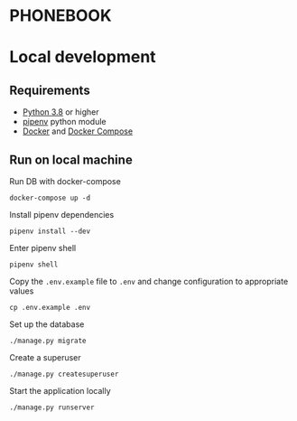 # PHONEBOOK

# Local development

## Requirements

- [Python 3.8](https://www.python.org/downloads/) or higher
- [pipenv](https://pypi.org/project/pipenv/) python module
- [Docker](https://docs.docker.com/engine/install/) and [Docker Compose](https://docs.docker.com/compose/install/)

## Run on local machine

Run DB with docker-compose

```shell script
docker-compose up -d
```

Install pipenv dependencies

```shell script
pipenv install --dev
```

Enter pipenv shell

```shell script
pipenv shell
```

Copy the `.env.example` file to `.env` and change configuration to appropriate values

```shell script
cp .env.example .env
```

Set up the database

```shell script
./manage.py migrate
```

Create a superuser

```shell script
./manage.py createsuperuser
```

Start the application locally

```shell script
./manage.py runserver
```
